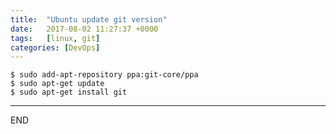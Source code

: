 ```yaml
---
title:  "Ubuntu update git version"
date:   2017-08-02 11:27:37 +0000
tags:   [linux, git]
categories: [DevOps]
---
```

```shell
$ sudo add-apt-repository ppa:git-core/ppa
$ sudo apt-get update
$ sudo apt-get install git
```
---
END
